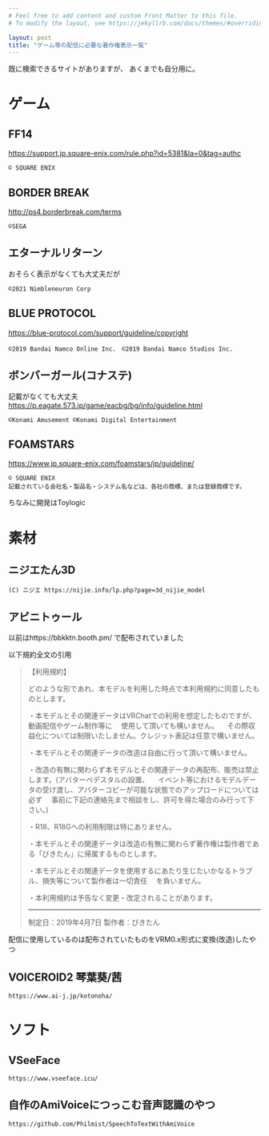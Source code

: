 ```yaml
---
# Feel free to add content and custom Front Matter to this file.
# To modify the layout, see https://jekyllrb.com/docs/themes/#overriding-theme-defaults

layout: post
title: "ゲーム等の配信に必要な著作権表示一覧"
---
```


既に検索できるサイトがありますが、
あくまでも自分用に。

# ゲーム

## FF14

https://support.jp.square-enix.com/rule.php?id=5381&la=0&tag=authc
```
© SQUARE ENIX
```

## BORDER BREAK

http://ps4.borderbreak.com/terms
```
©SEGA
```

## エターナルリターン

おそらく表示がなくても大丈夫だが
```
©2021 Nimbleneuron Corp
```

## BLUE PROTOCOL

https://blue-protocol.com/support/guideline/copyright
```
©2019 Bandai Namco Online Inc.　©2019 Bandai Namco Studios Inc.
```

## ボンバーガール(コナステ)

記載がなくても大丈夫
https://p.eagate.573.jp/game/eacbg/bg/info/guideline.html
```
©Konami Amusement ©Konami Digital Entertainment
```

## FOAMSTARS

https://www.jp.square-enix.com/foamstars/jp/guideline/
```
© SQUARE ENIX
記載されている会社名・製品名・システム名などは、各社の商標、または登録商標です。
```
ちなみに開発はToylogic

# 素材

## ニジエたん3D

```
(C) ニジエ https://nijie.info/lp.php?page=3d_nijie_model
```

## アビニトゥール

以前はhttps://bbkktn.booth.pm/ で配布されていました

以下規約全文の引用

> 【利用規約】
> 
> どのような形であれ、本モデルを利用した時点で本利用規約に同意したものとします。
> 
> ・本モデルとその関連データはVRChatでの利用を想定したものですが、動画配信やゲーム制作等に
> 　使用して頂いても構いません。
> 　その際収益化については制限いたしません。クレジット表記は任意で構いません。
> 
> ・本モデルとその関連データの改造は自由に行って頂いて構いません。
> 
> ・改造の有無に関わらず本モデルとその関連データの再配布、販売は禁止します。(アバターペデスタルの設置、
> 　イベント等におけるモデルデータの受け渡し、アバターコピーが可能な状態でのアップロードについては必ず
> 　事前に下記の連絡先まで相談をし、許可を得た場合のみ行って下さい。)
> 
> ・R18、R18Gへの利用制限は特にありません。
> 
> ・本モデルとその関連データは改造の有無に関わらず著作権は製作者である「びきたん」に帰属するものとします。
> 
> ・本モデルとその関連データを使用するにあたり生じたいかなるトラブル、損失等について製作者は一切責任
> 　を負いません。
> 
> ・本利用規約は予告なく変更・改定されることがあります。
> 
> -------------------------------------------------------------------------------------------------------------------------
> 
> 制定日：2019年4月7日
> 製作者：びきたん

配信に使用しているのは配布されていたものをVRM0.x形式に変換(改造)したやつ

## VOICEROID2 琴葉葵/茜

```
https://www.ai-j.jp/kotonoha/
```

# ソフト

## VSeeFace

```
https://www.vseeface.icu/
```

## 自作のAmiVoiceにつっこむ音声認識のやつ

```
https://github.com/Philmist/SpeechToTextWithAmiVoice
```

